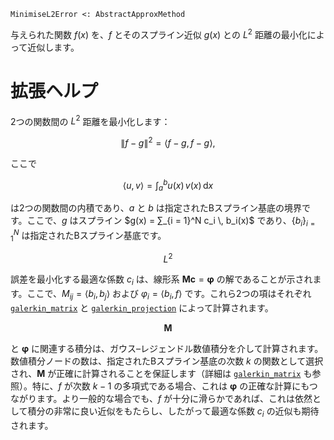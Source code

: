 ```
MinimiseL2Error <: AbstractApproxMethod
```

与えられた関数 $f(x)$ を、$f$ とそのスプライン近似 $g(x)$ との $L^2$ 距離の最小化によって近似します。

# 拡張ヘルプ

2つの関数間の $L^2$ 距離を最小化します：

$$
{\left\lVert f - g \right\rVert}^2 = \left< f - g, f - g \right>,
$$

ここで

$$
\left< u, v \right> = ∫_a^b u(x) \, v(x) \, \mathrm{d}x
$$

は2つの関数間の内積であり、$a$ と $b$ は指定されたBスプライン基底の境界です。ここで、$g$ はスプライン $g(x) = ∑_{i = 1}^N c_i \, b_i(x)$ であり、$\{ b_i \}_{i = 1}^N$ は指定されたBスプライン基底です。

$$
L^2
$$

誤差を最小化する最適な係数 $c_i$ は、線形系 $\bm{M} \bm{c} = \bm{φ}$ の解であることが示されます。ここで、$M_{ij} = \left< b_i, b_j \right>$ および $φ_i = \left< b_i, f \right>$ です。これら2つの項はそれぞれ [`galerkin_matrix`](@ref) と [`galerkin_projection`](@ref) によって計算されます。

$$
\bm{M}
$$

と $\bm{φ}$ に関連する積分は、ガウス–レジェンドル数値積分を介して計算されます。数値積分ノードの数は、指定されたBスプライン基底の次数 $k$ の関数として選択され、$\bm{M}$ が正確に計算されることを保証します（詳細は [`galerkin_matrix`](@ref) も参照）。特に、$f$ が次数 $k - 1$ の多項式である場合、これは $\bm{φ}$ の正確な計算にもつながります。より一般的な場合でも、$f$ が十分に滑らかであれば、これは依然として積分の非常に良い近似をもたらし、したがって最適な係数 $c_i$ の近似も期待されます。
